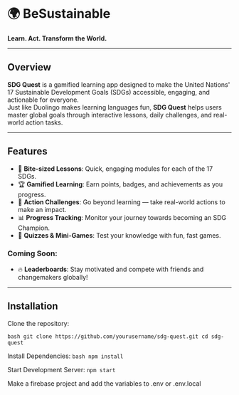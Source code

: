 # :earth_africa: BeSustainable

**Learn. Act. Transform the World.**

---

## Overview
**SDG Quest** is a gamified learning app designed to make the United Nations' 17 Sustainable Development Goals (SDGs) accessible, engaging, and actionable for everyone.  
Just like Duolingo makes learning languages fun, **SDG Quest** helps users master global goals through interactive lessons, daily challenges, and real-world action tasks.

---

## Features
- :dart: **Bite-sized Lessons**: Quick, engaging modules for each of the 17 SDGs.
- :trophy: **Gamified Learning**: Earn points, badges, and achievements as you progress.
- :star2: **Action Challenges**: Go beyond learning — take real-world actions to make an impact.
- :bar_chart: **Progress Tracking**: Monitor your journey towards becoming an SDG Champion.
- :jigsaw: **Quizzes & Mini-Games**: Test your knowledge with fun, fast games.

### Coming Soon:
- :fire: **Leaderboards**: Stay motivated and compete with friends and changemakers globally!

---


## Installation

Clone the repository:

`bash
git clone https://github.com/yourusername/sdg-quest.git
cd sdg-quest
`

Install Dependencies:
`bash
npm install
`

Start Development Server:
`
npm start
`

Make a firebase project and add the variables to .env or .env.local
